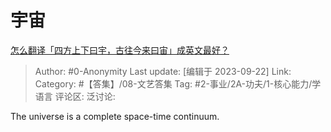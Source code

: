 # 宇宙
[怎么翻译「四方上下曰宇，古往今来曰宙」成英文最好？](https://www.zhihu.com/question/621841468/answer/3221444635)

> Author: #0-Anonymity
> Last update: [编辑于 2023-09-22]
> Link:
> Category:  #【答集】/08-文艺答集
> Tag: #2-事业/2A-功夫/1-核心能力/学语言
> 评论区:
> 泛讨论:

The universe is a complete space-time continuum.

